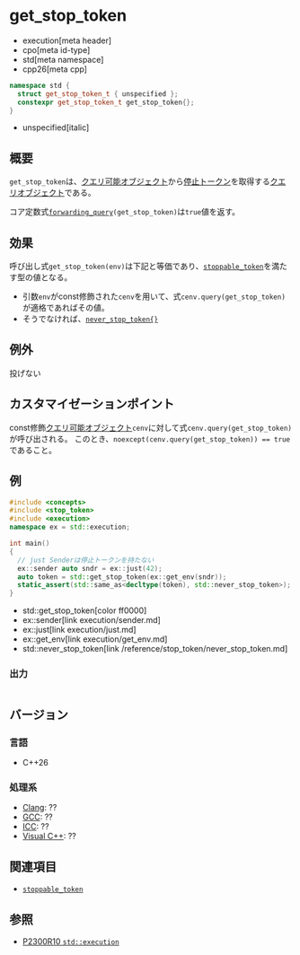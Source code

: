 # get_stop_token
* execution[meta header]
* cpo[meta id-type]
* std[meta namespace]
* cpp26[meta cpp]

```cpp
namespace std {
  struct get_stop_token_t { unspecified };
  constexpr get_stop_token_t get_stop_token{};
}
```
* unspecified[italic]

## 概要
`get_stop_token`は、[クエリ可能オブジェクト](queryable.md)から[停止トークン](/reference/stop_token/stoppable_token.md)を取得する[クエリオブジェクト](queryable.md)である。

コア定数式[`forwarding_query`](forwarding_query.md.nolink)`(get_stop_token)`は`true`値を返す。


## 効果
呼び出し式`get_stop_token(env)`は下記と等価であり、[`stoppable_token`](/reference/stop_token/stoppable_token.md)を満たす型の値となる。

- 引数`env`がconst修飾された`cenv`を用いて、式`cenv.query(get_stop_token)`が適格であればその値。
- そうでなければ、[`never_stop_token{}`](/reference/stop_token/never_stop_token.md)


## 例外
投げない


## カスタマイゼーションポイント
const修飾[クエリ可能オブジェクト](queryable.md)`cenv`に対して式`cenv.query(get_stop_token)`が呼び出される。
このとき、`noexcept(cenv.query(get_stop_token)) == true`であること。


## 例
```cpp
#include <concepts>
#include <stop_token>
#include <execution>
namespace ex = std::execution;

int main()
{
  // just Senderは停止トークンを持たない
  ex::sender auto sndr = ex::just(42);
  auto token = std::get_stop_token(ex::get_env(sndr));
  static_assert(std::same_as<decltype(token), std::never_stop_token>);
}
```
* std::get_stop_token[color ff0000]
* ex::sender[link execution/sender.md]
* ex::just[link execution/just.md]
* ex::get_env[link execution/get_env.md]
* std::never_stop_token[link /reference/stop_token/never_stop_token.md]

### 出力
```
```


## バージョン
### 言語
- C++26

### 処理系
- [Clang](/implementation.md#clang): ??
- [GCC](/implementation.md#gcc): ??
- [ICC](/implementation.md#icc): ??
- [Visual C++](/implementation.md#visual_cpp): ??


## 関連項目
- [`stoppable_token`](/reference/stop_token/stoppable_token.md)


## 参照
- [P2300R10 `std::execution`](https://www.open-std.org/jtc1/sc22/wg21/docs/papers/2024/p2300r10.html)
